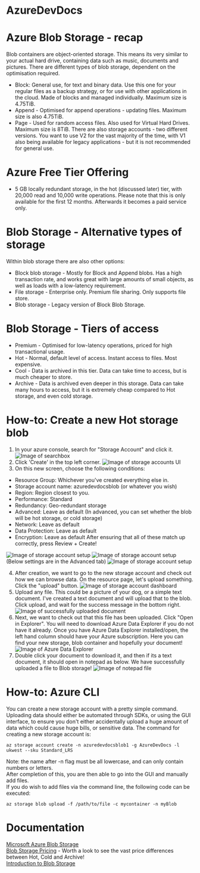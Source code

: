 # AzureDevDocs
# Azure Blob Storage - recap
Blob containers are object-oriented storage. This means its very similar to your actual hard drive, containing data such as music, documents and pictures. There are different types of blob storage, dependent on the optimisation required.

 - Block: General use, for text and binary data. Use this one for your regular files as a backup strategy, or for use with other applications in the cloud. Made of blocks and managed individually. Maximum size is 4.75TiB.
 - Append - Optimised for append operations - updating files. Maximum size is also 4.75TiB.
 - Page  - Used for random access files. Also used for Virtual Hard Drives. Maximum size is 8TiB.
There are also storage accounts - two different versions.
You want to use V2 for the vast majority of the time, with V1 also being available for legacy applications - but it is not recommended for general use.
# Azure Free Tier Offering

 - 5 GB locally redundant storage, in the hot (discussed later) tier, with 20,000 read and 10,000 write operations.
Please note that this is only available for the first 12 months. Afterwards it becomes a paid service only.

# Blob Storage - Alternative types of storage
Within blob storage there are also other options:
 - Block blob storage - Mostly for Block and Append blobs. Has a high transaction rate, and works great with large amounts of small objects, as well as loads with a low-latency requirement.
 - File storage - Enterprise only. Premium file sharing. Only supports file store.
 - Blob storage - Legacy version of Block Blob Storage. 
# Blob Storage - Tiers of access
 
 - Premium - Optimised for low-latency operations, priced for high transactional usage.
 - Hot - Normal, default level of access. Instant access to files. Most expensive.
 - Cool - Data is archived in this tier. Data can take time to access, but is much cheaper to store.
 - Archive - Data is archived even deeper in this storage. Data can take many hours to access, but it is extremely cheap compared to Hot storage, and even cold storage.
# How-to: Create a new Hot storage blob
1. In your azure console, search for "Storage Account" and click it.
![Image of searchbox](images/step1.png)
2. Click 'Create' in the top left corner.
![Image of storage accounts UI](images/step2.png)
3. On this new screen, choose the following conditions:

 - Resource Group: Whichever you've created everything else in.
 - Storage account name: azuredevdocsblob (or whatever you wish)
 - Region: Region closest to you.
 - Performance: Standard
 - Redundancy: Geo-redundant storage
 - Advanced: Leave as default (In advanced, you can set whether the blob will be hot storage, or cold storage)
 - Network: Leave as default
 - Data Protection: Leave as default
 - Encryption: Leave as default
After ensuring that all of these match up correctly, press Review + Create!  

![Image of storage account setup](images/step3p1.png)
![Image of storage account setup](images/step3p2.png)
(Below settings are in the Advanced tab)
![Image of storage account setup](images/step3p3.png)

4. After creation, we want to go to the new storage account and check out how we can browse data. On the resource page, let's upload something. Click the "upload" button.
![Image of storage account dashboard](images/step4.png)
5. Upload any file. This could be a picture of your dog, or a simple text document. I've created a text document and will upload that to the blob. Click upload, and wait for the success message in the bottom right.
![Image of successfully uploaded document](images/step5.png)
6. Next, we want to check out that this file has been uploaded. Click "Open in Explorer". You will need to download Azure Data Explorer if you do not have it already.
Once you have Azure Data Explorer installed/open, the left hand column should have your Azure subscription. Here you can find your new storage, blob container and hopefully your document!
![Image of Azure Data Explorer](images/step6.png)
7. Double click your document to download it, and then if its a text document, it should open in notepad as below. We have successfully uploaded a file to Blob storage!
![Image of notepad file](images/step7.png)
# How-to: Azure CLI
You can create a new storage account with a pretty simple command. Uploading data should either be automated through SDKs, or using the GUI interface, to ensure you don't either accidentally upload a huge amount of data which could cause huge bills, or sensitive data.
The command for creating a new storage account is:  
```shell
az storage account create -n azuredevdocsblob1 -g AzureDevDocs -l ukwest --sku Standard_LRS
```
Note: the name after -n flag must be all lowercase, and can only contain numbers or letters.  
After completion of this, you are then able to go into the GUI and manually add files.  
If you do wish to add files via the command line, the following code can be executed:  
```shell
az storage blob upload -f /path/to/file -c mycontainer -n myBlob
```
# Documentation
[Microsoft Azure Blob Storage](https://azure.microsoft.com/en-gb/services/storage/blobs/)  
[Blob Storage Pricing](https://azure.microsoft.com/en-gb/pricing/details/storage/blobs/) - Worth a look to see the vast price differences between Hot, Cold and Archive!  
[Introduction to Blob Storage](https://docs.microsoft.com/en-us/azure/storage/blobs/storage-blobs-introduction)
